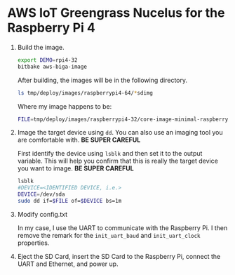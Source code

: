 # AWS IoT Greengrass Nucelus for the Raspberry Pi 4
1. Build the image.

   ```bash
   export DEMO=rpi4-32
   bitbake aws-biga-image
   ```

   After building, the images will be in the following directory.

   ```bash
   ls tmp/deploy/images/raspberrypi4-64/*sdimg
   ```

    Where my image happens to be:

    ```bash
    FILE=tmp/deploy/images/raspberrypi4-32/core-image-minimal-raspberrypi4-32.rpi-sdimg
    ```

2. Image the target device using `dd`.  You can also use an imaging
   tool you are comfortable with. **BE SUPER CAREFUL**

   First identify the device using `lsblk` and then set it to the
   output variable. This will help you confirm that this is really
   the target device you want to image. **BE SUPER CAREFUL**

   ```bash
   lsblk
   #DEVICE=<IDENTIFIED DEVICE, i.e.>
   DEVICE=/dev/sda
   sudo dd if=$FILE of=$DEVICE bs=1m
   ```

3. Modify config.txt

   In my case, I use the UART to communicate with the Raspberry Pi.  I
   then remove the remark for the `init_uart_baud` and
   `init_uart_clock` properties.


4. Eject the SD Card, insert the SD Card to the Raspberry Pi, connect
the UART and Ethernet, and power up.
